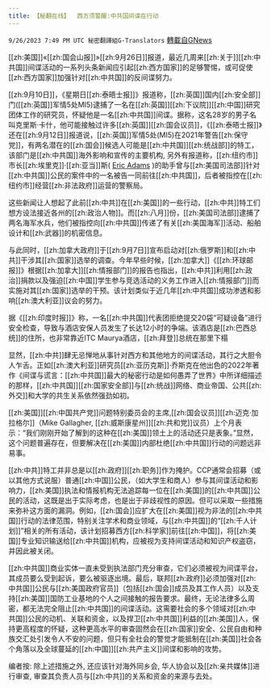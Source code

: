 ```yaml
---
title: 【秘翻在线】  西方须警醒:中共国间谍在行动
---
```

`9/26/2023 7:49 PM UTC 秘密翻譯組G-Translators` [轉載自GNews](https://gnews.org/articles/1744190)

         
[[zh:美国]]«[[zh:国会山报]]»[[zh:9月26日]]报道，最近几周来[[zh:关于]][[zh:中共国]]间谍活动的一系列头条新闻应引起[[zh:西方国家]]的足够警惕，或可促使[[zh:西方国家]]加强针对[[zh:中共国]]的反间谍努力。

[[zh:9月10日]]，《星期日[[zh:泰晤士报]]》报道称，[[zh:英国]]国内[[zh:安全部]]门([[zh:英国]]军情5处MI5)逮捕了一名在[[zh:英国]][[zh:下议院]][[zh:中国]]研究团体工作的研究员，怀疑他是一名[[zh:中共国]]间谍。据称，这名28岁的男子名叫克里斯·卡什，他可能接触过许多[[zh:英国]][[zh:国会议员]]，《[[zh:泰晤士报]]》还在[[zh:9月12日]]报道说，[[zh:英国]]军情5处(MI5)在2021年警告[[zh:保守党]]，有两名潜在的[[zh:国会]]候选人可能是[[zh:中共国]][[zh:统战部]]的特工，该部门是[[zh:中共国]]海外影响和宣传的主要机构, 另外有报道称，[[zh:纽约市]]市长[[zh:埃里克]]·[[zh:亚当]]斯( [Eric Adams](https://thehill.com/people/eric-adams/) )的助手曾与[[zh:美国司法部]]针对[[zh:中共国]]公民的案件中的一名被告一同前往[[zh:中共国]]，后者被指控在[[zh:纽约市]]经营[[zh:非法政府]]运营的警察局。

这些新闻让人想起了此前[[zh:中共]]在[[zh:美国]]的一些行动，[[zh:中共]]特工们想方设法接近各州的[[zh:政治人物]]。而[[zh:八月]]份，[[zh:美国司法部]]逮捕了两名海军水兵，他们被指控向[[zh:中共国]]传递了有关[[zh:美国海军]]活动、船舶设计和[[zh:武器]]的机密信息。

与此同时，[[zh:加拿大政府]]于[[zh:9月7日]]宣布启动对[[zh:俄罗斯]]和[[zh:中共]]干涉其[[zh:国家]]选举的调查。今年早些时候，[[zh:加拿大]]《[[zh:环球邮报]]》根据[[zh:加拿大]][[zh:情报部门]]的报告也指出，[[zh:中共]]利用[[zh:政治]]捐款以及强迫[[zh:中国]]学生参与竞选活动的义务工作进入[[zh:情报部门]]而实施对其[[zh:国家]]选举的干预。该计划类似于近几年[[zh:中共国]]成功渗透和影响[[zh:澳大利亚]]议会的努力。

据《[[zh:印度时报]]》称，一名[[zh:中共国]]代表团拒绝提交20袋“可疑设备”进行安全检查，导致与酒店安保人员发生了长达12小时的争端。该酒店是[[zh:巴西总统]]的住所，也非常靠近ITC Maurya酒店，[[zh:拜登]]总统在那里下榻

显然，[[zh:中共]]肆无忌惮地从事针对西方和其他地方的间谍活动，其行之大胆令人乍舌。正如[[zh:澳大利亚]]研究员[[zh:亚历克斯]]·乔斯克在他出色的2022年著作《间谍与谎言：[[zh:中共国]]最大的秘密行动是如何愚弄了世界》中所详细描述的那样，[[zh:中共国]][[zh:国家安全部]]与[[zh:统战]]网络、商业帝国、公共[[zh:外交]]和大学的共生关系依然强劲如初。

[[zh:美国]][[zh:中国共产党]]问题特别委员会的主席,[[zh:国会议员]][[zh:迈克·加拉格尔]]（Mike Gallagher, [[zh:威斯康星州]][[zh:共和党]]议员）上个月表示：“我们刚刚开始了解到的这种在[[zh:美国]]领土上的活动还只是表象。”显然，这个问题普遍存在，但要解决在[[zh:美国]]内部杜绝[[zh:中共国]]行动的问题远非易事。

[[zh:中共]]特工并非总是以[[zh:政府]][[zh:职务]]作为掩护。CCP通常会招募（或以其他方式说服）普通[[zh:中国]]公民，（如大学生和商人）参与其间谍活动和影响力，[[zh:美国]]执法和情报机构无法追踪每一位在[[zh:美国]]的[[zh:中共国]]公民的活动，这既是出于实际考虑，也是出于非歧视性的原因。但可以采取一些措施来弥补这方面的漏洞。例如，[[zh:国会]]应扩大在[[zh:美国]]视为非法的[[zh:中共国]]行动的法律范围，特别关注学术和商业领域，与[[zh:中共国]]的“[[zh:千人计划]]”相关的所有活动，该计划招募西方[[zh:科学家]]前往[[zh:中国]]，将[[zh:美国]]专业知识输送给[[zh:中共国]]机构，应被视为支持间谍活动和知识产权盗窃，并因此被关闭。

[[zh:中共国]]商业实体一直未受到执法部门充分审查，它们必须被视为间谍平台，其成员要么受到起诉，要么被驱逐出境。最后，联邦[[zh:政府]]必须加强对[[zh:中共国]]公民与[[zh:美国政府官员]]（包括[[zh:国会]]成员及其工作人员）以及支持[[zh:美国]]国防工业基地的个人之间接触的报告要求。最终，无论法律多么周密，都无法完全阻止[[zh:中共国]]的间谍活动。这需要社会的多个领域对[[zh:中共国]]公民的动机、关联和资金，以及捍卫[[zh:中共国]]利益的[[zh:美国]]人，保持更高程度的怀疑，这种更高水平的审查固然会在[[zh:国家]]安全、公民自由和种族交汇处引发令人不安的问题，但只有全社会的警觉才能抵制在[[zh:美国]]社会各个角落以及全球蔓延的[[zh:中国]][[zh:共产主义]]间谍和影响的攻势。

编者按: 除上述措施之外, 还应该针对海外同乡会, 华人协会以及[[zh:亲共媒体]]进行审查, 审查其负责人员与[[zh:中共]]的关系和资金的来源与去处。
